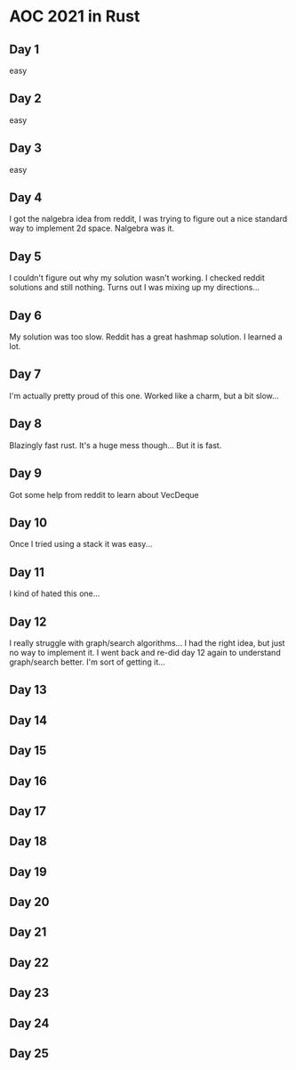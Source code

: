 # AOC 2021 in Rust

## Day 1
easy
## Day 2
easy
## Day 3
easy
## Day 4
I got the nalgebra idea from reddit, I was trying to figure out a nice standard way to implement 2d space. Nalgebra was it.
## Day 5
I couldn't figure out why my solution wasn't working. I checked reddit solutions and still nothing. Turns out I was mixing up my directions...
## Day 6
My solution was too slow. Reddit has a great hashmap solution. I learned a lot.
## Day 7
I'm actually pretty proud of this one. Worked like a charm, but a bit slow...
## Day 8
Blazingly fast rust. It's a huge mess though... But it is fast.
## Day 9
Got some help from reddit to learn about VecDeque
## Day 10
Once I tried using a stack it was easy...
## Day 11
I kind of hated this one...
## Day 12
I really struggle with graph/search algorithms... I had the right idea, but just no way to implement it.
I went back and re-did day 12 again to understand graph/search better. I'm sort of getting it...
## Day 13
## Day 14
## Day 15
## Day 16
## Day 17
## Day 18
## Day 19
## Day 20
## Day 21
## Day 22
## Day 23
## Day 24
## Day 25
